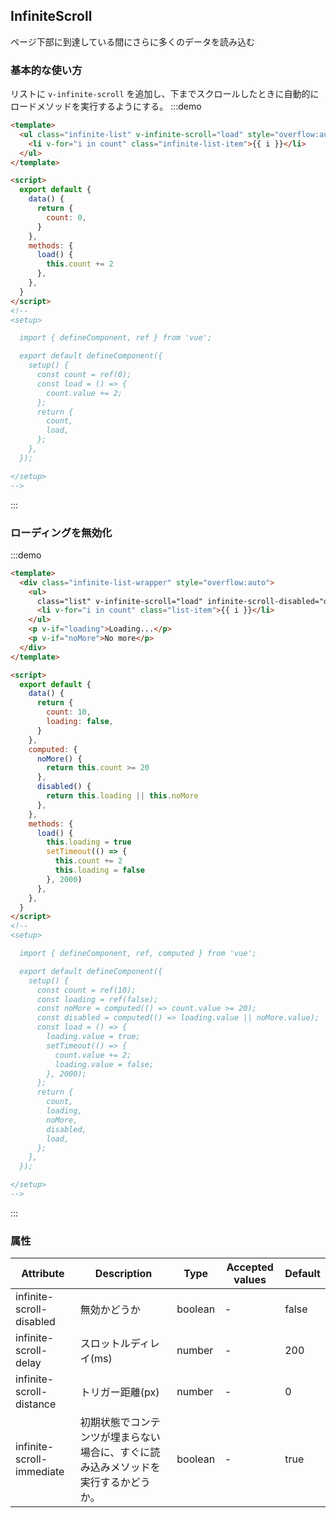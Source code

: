 ## InfiniteScroll

ページ下部に到達している間にさらに多くのデータを読み込む

### 基本的な使い方

リストに `v-infinite-scroll` を追加し、下までスクロールしたときに自動的にロードメソッドを実行するようにする。
:::demo

```html
<template>
  <ul class="infinite-list" v-infinite-scroll="load" style="overflow:auto">
    <li v-for="i in count" class="infinite-list-item">{{ i }}</li>
  </ul>
</template>

<script>
  export default {
    data() {
      return {
        count: 0,
      }
    },
    methods: {
      load() {
        this.count += 2
      },
    },
  }
</script>
<!--
<setup>

  import { defineComponent, ref } from 'vue';

  export default defineComponent({
    setup() {
      const count = ref(0);
      const load = () => {
        count.value += 2;
      };
      return {
        count,
        load,
      };
    },
  });

</setup>
-->
```

:::

### ローディングを無効化

:::demo

```html
<template>
  <div class="infinite-list-wrapper" style="overflow:auto">
    <ul>
      class="list" v-infinite-scroll="load" infinite-scroll-disabled="disabled">
      <li v-for="i in count" class="list-item">{{ i }}</li>
    </ul>
    <p v-if="loading">Loading...</p>
    <p v-if="noMore">No more</p>
  </div>
</template>

<script>
  export default {
    data() {
      return {
        count: 10,
        loading: false,
      }
    },
    computed: {
      noMore() {
        return this.count >= 20
      },
      disabled() {
        return this.loading || this.noMore
      },
    },
    methods: {
      load() {
        this.loading = true
        setTimeout(() => {
          this.count += 2
          this.loading = false
        }, 2000)
      },
    },
  }
</script>
<!--
<setup>

  import { defineComponent, ref, computed } from 'vue';

  export default defineComponent({
    setup() {
      const count = ref(10);
      const loading = ref(false);
      const noMore = computed(() => count.value >= 20);
      const disabled = computed(() => loading.value || noMore.value);
      const load = () => {
        loading.value = true;
        setTimeout(() => {
          count.value += 2;
          loading.value = false;
        }, 2000);
      };
      return {
        count,
        loading,
        noMore,
        disabled,
        load,
      };
    },
  });

</setup>
-->
```

:::

### 属性

| Attribute                 | Description                                                                        | Type    | Accepted values | Default |
| ------------------------- | ---------------------------------------------------------------------------------- | ------- | --------------- | ------- |
| infinite-scroll-disabled  | 無効かどうか                                                                       | boolean | -               | false   |
| infinite-scroll-delay     | スロットルディレイ(ms)                                                             | number  | -               | 200     |
| infinite-scroll-distance  | トリガー距離(px)                                                                   | number  | -               | 0       |
| infinite-scroll-immediate | 初期状態でコンテンツが埋まらない場合に、すぐに読み込みメソッドを実行するかどうか。 | boolean | -               | true    |
